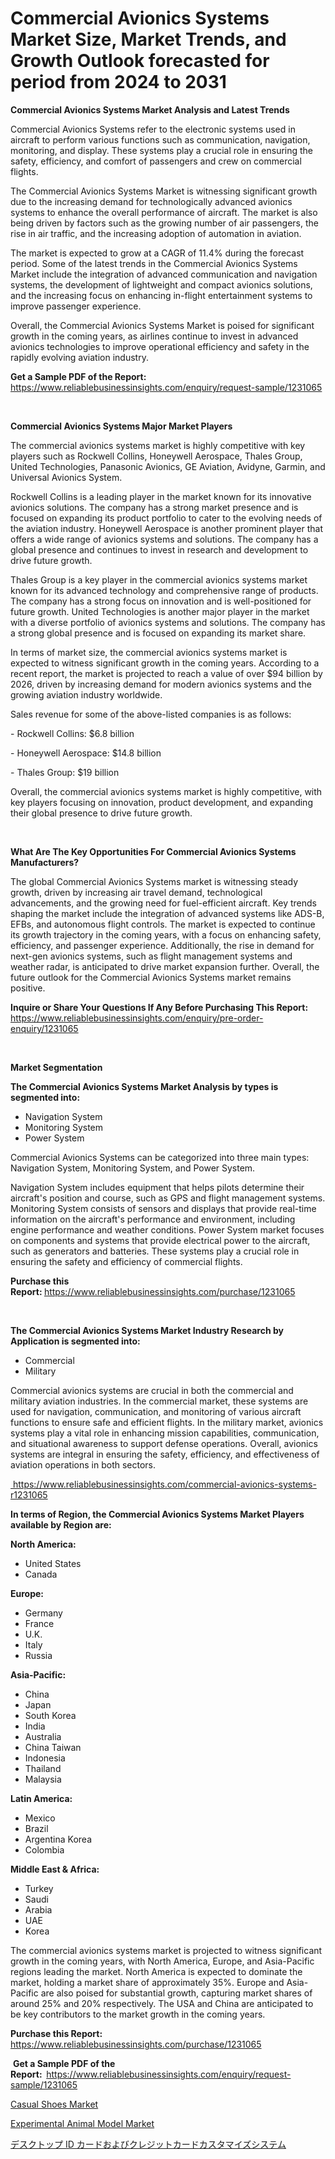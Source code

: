 <p><h1>Commercial Avionics Systems Market Size, Market Trends, and Growth Outlook forecasted for period from 2024 to 2031</h1></p><p><strong>Commercial Avionics Systems Market Analysis and Latest Trends</strong></p>
<p><p>Commercial Avionics Systems refer to the electronic systems used in aircraft to perform various functions such as communication, navigation, monitoring, and display. These systems play a crucial role in ensuring the safety, efficiency, and comfort of passengers and crew on commercial flights.</p><p>The Commercial Avionics Systems Market is witnessing significant growth due to the increasing demand for technologically advanced avionics systems to enhance the overall performance of aircraft. The market is also being driven by factors such as the growing number of air passengers, the rise in air traffic, and the increasing adoption of automation in aviation.</p><p>The market is expected to grow at a CAGR of 11.4% during the forecast period. Some of the latest trends in the Commercial Avionics Systems Market include the integration of advanced communication and navigation systems, the development of lightweight and compact avionics solutions, and the increasing focus on enhancing in-flight entertainment systems to improve passenger experience.</p><p>Overall, the Commercial Avionics Systems Market is poised for significant growth in the coming years, as airlines continue to invest in advanced avionics technologies to improve operational efficiency and safety in the rapidly evolving aviation industry.</p></p>
<p><strong>Get a Sample PDF of the Report:&nbsp;</strong> <a href="https://www.reliablebusinessinsights.com/enquiry/request-sample/1231065">https://www.reliablebusinessinsights.com/enquiry/request-sample/1231065</a></p>
<p>&nbsp;</p>
<p><strong>Commercial Avionics Systems Major Market Players</strong></p>
<p><p>The commercial avionics systems market is highly competitive with key players such as Rockwell Collins, Honeywell Aerospace, Thales Group, United Technologies, Panasonic Avionics, GE Aviation, Avidyne, Garmin, and Universal Avionics System. </p><p>Rockwell Collins is a leading player in the market known for its innovative avionics solutions. The company has a strong market presence and is focused on expanding its product portfolio to cater to the evolving needs of the aviation industry. Honeywell Aerospace is another prominent player that offers a wide range of avionics systems and solutions. The company has a global presence and continues to invest in research and development to drive future growth.</p><p>Thales Group is a key player in the commercial avionics systems market known for its advanced technology and comprehensive range of products. The company has a strong focus on innovation and is well-positioned for future growth. United Technologies is another major player in the market with a diverse portfolio of avionics systems and solutions. The company has a strong global presence and is focused on expanding its market share.</p><p>In terms of market size, the commercial avionics systems market is expected to witness significant growth in the coming years. According to a recent report, the market is projected to reach a value of over $94 billion by 2026, driven by increasing demand for modern avionics systems and the growing aviation industry worldwide.</p><p>Sales revenue for some of the above-listed companies is as follows:</p><p>- Rockwell Collins: $6.8 billion</p><p>- Honeywell Aerospace: $14.8 billion</p><p>- Thales Group: $19 billion</p><p>Overall, the commercial avionics systems market is highly competitive, with key players focusing on innovation, product development, and expanding their global presence to drive future growth.</p></p>
<p>&nbsp;</p>
<p><strong>What Are The Key Opportunities For Commercial Avionics Systems Manufacturers?</strong></p>
<p><p>The global Commercial Avionics Systems market is witnessing steady growth, driven by increasing air travel demand, technological advancements, and the growing need for fuel-efficient aircraft. Key trends shaping the market include the integration of advanced systems like ADS-B, EFBs, and autonomous flight controls. The market is expected to continue its growth trajectory in the coming years, with a focus on enhancing safety, efficiency, and passenger experience. Additionally, the rise in demand for next-gen avionics systems, such as flight management systems and weather radar, is anticipated to drive market expansion further. Overall, the future outlook for the Commercial Avionics Systems market remains positive.</p></p>
<p><strong>Inquire or Share Your Questions If Any Before Purchasing This Report:</strong> <a href="https://www.reliablebusinessinsights.com/enquiry/pre-order-enquiry/1231065">https://www.reliablebusinessinsights.com/enquiry/pre-order-enquiry/1231065</a></p>
<p>&nbsp;</p>
<p><strong>Market Segmentation</strong></p>
<p><strong>The Commercial Avionics Systems Market Analysis by types is segmented into:</strong></p>
<p><ul><li>Navigation System</li><li>Monitoring System</li><li>Power System</li></ul></p>
<p><p>Commercial Avionics Systems can be categorized into three main types: Navigation System, Monitoring System, and Power System. </p><p>Navigation System includes equipment that helps pilots determine their aircraft's position and course, such as GPS and flight management systems. Monitoring System consists of sensors and displays that provide real-time information on the aircraft's performance and environment, including engine performance and weather conditions. Power System market focuses on components and systems that provide electrical power to the aircraft, such as generators and batteries. These systems play a crucial role in ensuring the safety and efficiency of commercial flights.</p></p>
<p><strong>Purchase this Report:&nbsp;</strong><a href="https://www.reliablebusinessinsights.com/purchase/1231065">https://www.reliablebusinessinsights.com/purchase/1231065</a></p>
<p>&nbsp;</p>
<p><strong>The Commercial Avionics Systems Market Industry Research by Application is segmented into:</strong></p>
<p><ul><li>Commercial</li><li>Military</li></ul></p>
<p><p>Commercial avionics systems are crucial in both the commercial and military aviation industries. In the commercial market, these systems are used for navigation, communication, and monitoring of various aircraft functions to ensure safe and efficient flights. In the military market, avionics systems play a vital role in enhancing mission capabilities, communication, and situational awareness to support defense operations. Overall, avionics systems are integral in ensuring the safety, efficiency, and effectiveness of aviation operations in both sectors.</p></p>
<p><a href="https://www.reliablebusinessinsights.com/commercial-avionics-systems-r1231065">&nbsp;https://www.reliablebusinessinsights.com/commercial-avionics-systems-r1231065</a></p>
<p><strong>In terms of Region, the Commercial Avionics Systems Market Players available by Region are:</strong></p>
<p>
    <p> <strong> North America: </strong>
        <ul>
            <li>United States</li>
            <li>Canada</li>
        </ul>
        </p> 
    <p> <strong> Europe: </strong>
        <ul>
            <li>Germany</li>
            <li>France</li>
            <li>U.K.</li>
            <li>Italy</li>
            <li>Russia</li>
        </ul>
        </p> 
    <p> <strong> Asia-Pacific: </strong>
        <ul>
            <li>China</li>
            <li>Japan</li>
            <li>South Korea</li>
            <li>India</li>
            <li>Australia</li>
            <li>China Taiwan</li>
            <li>Indonesia</li>
            <li>Thailand</li>
            <li>Malaysia</li>
        </ul>
        </p> 
    <p> <strong> Latin America: </strong>
        <ul>
            <li>Mexico</li>
            <li>Brazil</li>
            <li>Argentina Korea</li>
            <li>Colombia</li>
        </ul>
        </p> 
    <p> <strong> Middle East & Africa: </strong>
        <ul>
            <li>Turkey</li>
            <li>Saudi</li>
            <li>Arabia</li>
            <li>UAE</li>
            <li>Korea</li>
        </ul>
    </p>
    </p>
<p><p>The commercial avionics systems market is projected to witness significant growth in the coming years, with North America, Europe, and Asia-Pacific regions leading the market. North America is expected to dominate the market, holding a market share of approximately 35%. Europe and Asia-Pacific are also poised for substantial growth, capturing market shares of around 25% and 20% respectively. The USA and China are anticipated to be key contributors to the market growth in the coming years.</p></p>
<p><strong>Purchase this Report: </strong><a href="https://www.reliablebusinessinsights.com/purchase/1231065">https://www.reliablebusinessinsights.com/purchase/1231065</a></p>
<p>&nbsp;<strong>Get a Sample PDF of the Report:&nbsp;&nbsp;</strong><a href="https://www.reliablebusinessinsights.com/enquiry/request-sample/1231065">https://www.reliablebusinessinsights.com/enquiry/request-sample/1231065</a></p>
<p><strong></strong></p>
<p><p><a href="https://github.com/faniayasa/Market-Research-Report-List-1/blob/main/casual-shoes-market.md">Casual Shoes Market</a></p><p><a href="https://view.publitas.com/reportprime-1/experimental-animal-model-market-trends-a-detailed-study-of-its-market-segmentation-and-analyzing-the-importance-of-the-emerging-trends/">Experimental Animal Model Market</a></p><p><a href="https://github.com/leigh4852023/Market-Research-Report-List-2/blob/main/4403987181696.md">デスクトップ ID カードおよびクレジットカードカスタマイズシステム</a></p></p>
